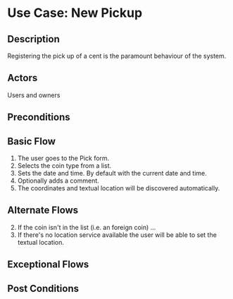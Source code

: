 # Use Case: New Pickup

## Description
Registering the pick up of a cent is the paramount behaviour of the system.

## Actors
Users and owners

## Preconditions

## Basic Flow
 1. The user goes to the Pick form.
 2. Selects the coin type from a list.
 3. Sets the date and time. By default with the current date and time.
 4. Optionally adds a comment.
 5. The coordinates and textual location will be discovered automatically.

## Alternate Flows
 2. If the coin isn't in the list (i.e. an foreign coin) ...
 5. If there's no location service available the user will be able to set the textual location.

## Exceptional Flows

## Post Conditions

